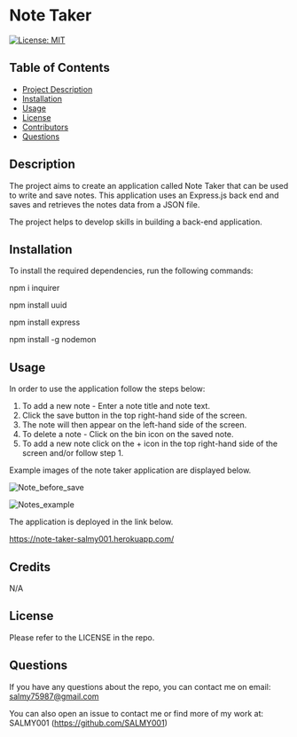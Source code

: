 # Note Taker

  [![License: MIT](https://img.shields.io/badge/License-MIT-yellow.svg)](https://opensource.org/licenses/MIT)

## Table of Contents
 - [Project Description](#Description)
 - [Installation](#Installation)
 - [Usage](#Usage)
 - [License](#License)
 - [Contributors](#Contributors)
 - [Questions](#Questions)

## Description

The project aims to create an application called Note Taker that can be used to write and save notes. This application uses an Express.js back end and saves and retrieves the notes data from a JSON file.

The project helps to develop skills in building a back-end application.

## Installation

To install the required dependencies, run the following commands:

npm i inquirer

npm install uuid

npm install express

npm install -g nodemon

## Usage

In order to use the application follow the steps below:

1. To add a new note - Enter a note title and note text.
2. Click the save button in the top right-hand side of the screen.
3. The note will then appear on the left-hand side of the screen.
4. To delete a note - Click on the bin icon on the saved note.
5. To add a new note click on the + icon in the top right-hand side of the screen and/or follow step 1.

Example images of the note taker application are displayed below.

![Note_before_save](https://user-images.githubusercontent.com/80605132/234720177-5a7ba105-dd1a-4157-bed6-234bc9751c3c.jpg)

![Notes_example](https://user-images.githubusercontent.com/80605132/234720210-f95b8665-ab0a-4cf5-9659-49830a4057a5.jpg)

The application is deployed in the link below.

https://note-taker-salmy001.herokuapp.com/

## Credits

N/A

## License

Please refer to the LICENSE in the repo.

## Questions

If you have any questions about the repo, you can contact me on email: salmy75987@gmail.com

You can also open an issue to contact me or find more of my work at: SALMY001 (https://github.com/SALMY001)
